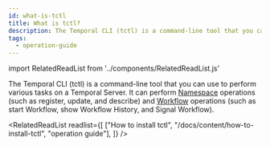```yaml
---
id: what-is-tctl
title: What is tctl?
description: The Temporal CLI (tctl) is a command-line tool that you can use to perform various tasks on a Temporal Server.
tags:
  - operation-guide
---
```


import RelatedReadList from '../components/RelatedReadList.js'

The Temporal CLI (tctl) is a command-line tool that you can use to perform various tasks on a Temporal Server.
It can perform [Namespace](/docs/content/what-is-a-namespace) operations (such as register, update, and describe) and [Workflow](/docs/content/what-is-a-workflow) operations (such as start
Workflow, show Workflow History, and Signal Workflow).

<RelatedReadList
readlist={[
["How to install tctl", "/docs/content/how-to-install-tctl", "operation guide"],
]}
/>
